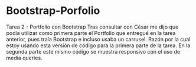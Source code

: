 # Bootstrap-Porfolio
Tarea 2 - Portfolio con Bootstrap
Tras consultar con César me dijo que podía utilizar como primera parte el Portfolio que entregué en la tarea anterior, pues traía Bootstrap e incluso usaba un carrusel. 
Razón por la cual estoy usando esta versión de código para la primera parte de la tarea. 
En la segunda parte este mismo código se muestra responsivo con el uso de media queries.
